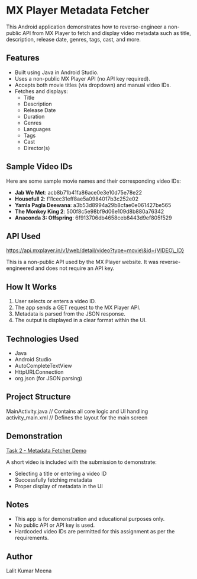 # **MX Player Metadata Fetcher**

This Android application demonstrates how to reverse-engineer a non-public API from MX Player to fetch and display video metadata such as title, description, release date, genres, tags, cast, and more.

## **Features**

* Built using Java in Android Studio.  
* Uses a non-public MX Player API (no API key required).  
* Accepts both movie titles (via dropdown) and manual video IDs.  
* Fetches and displays:  
  * Title  
  * Description  
  * Release Date  
  * Duration  
  * Genres  
  * Languages  
  * Tags  
  * Cast  
  * Director(s)

## **Sample Video IDs**

Here are some sample movie names and their corresponding video IDs:

* **Jab We Met**: acb8b71b41fa86ace0e3e10d75e78e22  
* **Housefull 2**: f11cec31eff8ae5a0984017b3c252e02  
* **Yamla Pagla Deewana**: a3b53d8994a29b8cfae0e061427be565  
* **The Monkey King 2**: 500f8c5e98bf9d06e109d8b880a76342  
* **Anaconda 3: Offspring**: 6f913706db4658ceb8443d9ef805f529

## **API Used**

https://api.mxplayer.in/v1/web/detail/video?type=movie\&id={VIDEO\_ID}

This is a non-public API used by the MX Player website. It was reverse-engineered and does not require an API key.

## **How It Works**

1. User selects or enters a video ID.  
2. The app sends a GET request to the MX Player API.  
3. Metadata is parsed from the JSON response.  
4. The output is displayed in a clear format within the UI.

## **Technologies Used**

* Java  
* Android Studio  
* AutoCompleteTextView  
* HttpURLConnection  
* org.json (for JSON parsing)

## **Project Structure**

MainActivity.java      // Contains all core logic and UI handling  
activity\_main.xml      // Defines the layout for the main screen

## **Demonstration**

[Task 2 \- Metadata Fetcher Demo](https://drive.google.com/file/d/1x58y8ycGnpkXz9g0A5w3cV9i49XpG3_H/view?usp=sharing)

A short video is included with the submission to demonstrate:

* Selecting a title or entering a video ID  
* Successfully fetching metadata  
* Proper display of metadata in the UI

## **Notes**

* This app is for demonstration and educational purposes only.  
* No public API or API key is used.  
* Hardcoded video IDs are permitted for this assignment as per the requirements.

## **Author**

Lalit Kumar Meena

